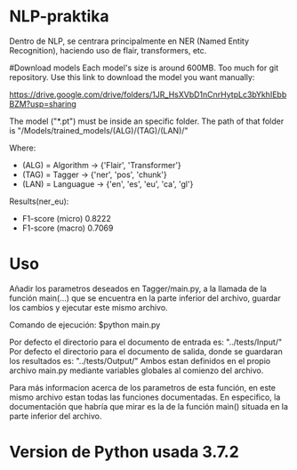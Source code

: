# NLP-praktika
Dentro de NLP, se centrara principalmente en NER (Named Entity Recognition), haciendo uso de flair, transformers, etc.

#Download models
Each model's size is around 600MB. Too much for git repository. Use this link to download the model you want manually:

https://drive.google.com/drive/folders/1JR_HsXVbD1nCnrHytpLc3bYkhIEbbBZM?usp=sharing

The model ("*.pt") must be inside an specific folder. The path of that folder is  "/Models/trained_models/(ALG)/(TAG)/(LAN)/" 

Where:
- (ALG) = Algorithm -> {'Flair', 'Transformer'}
- (TAG) = Tagger -> {'ner', 'pos', 'chunk'}
- (LAN) = Languague -> {'en', 'es', 'eu', 'ca', 'gl'}

Results(ner_eu):
- F1-score (micro) 0.8222
- F1-score (macro) 0.7069

# Uso

Añadir los parametros deseados en Tagger/main.py, a la llamada de la función main(...) que se encuentra en la parte inferior del archivo, guardar los cambios y ejecutar este mismo archivo.

Comando de ejecución: $python main.py

Por defecto el directorio para el documento de entrada es: "../tests/Input/" 
Por defecto el directorio para el documento de salida, donde se guardaran los resultados es: "../tests/Output/" 
Ambos estan definidos en el propio archivo main.py mediante variables globales al comienzo del archivo.

Para más informacion acerca de los parametros de esta función, en este mismo archivo estan todas las funciones documentadas. En especifico, la documentación que habría que mirar es la de la función main() situada en la parte inferior del archivo.

# Version de Python usada 3.7.2